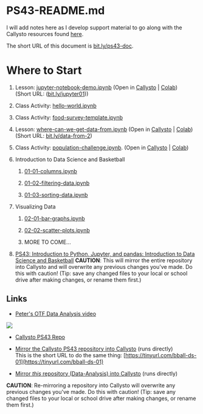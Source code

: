 # PS43-README.md

I will add notes here as I develop support material to go along with the Callysto resources found [here](https://github.com/callysto/basketball-and-data-science).

The short URL of this document is [bit.ly/ps43-doc](https://bit.ly/ps43-doc).

# Where to Start

1. Lesson: [jupyter-notebook-demo.ipynb](Demos/jupyter-notebook-demo.ipynb) (Open in [Callysto](https://hub.callysto.ca/jupyter/hub/user-redirect/git-pull?repo=https://github.com/pbeens/Data-Analysis&branch=main&subPath=Demos/jupyter-notebook-demo.ipynb&depth=1) | [Colab](https://githubtocolab.com/pbeens/Data-Analysis/blob/main/Demos/jupyter-notebook-demo.ipynb)) <br>
(Short URL: ([bit.ly/jupyter01](https://bit.ly/jupyter01)))

1. Class Activity: [hello-world.ipynb](Misc/hello-world.ipynb)

1. Class Activity: [food-survey-template.ipynb](Misc/food-survey-template.ipynb)

1. Lesson: [where-can-we-get-data-from.ipynb](Demos/where-can-we-get-data-from.ipynb) (Open in [Callysto](https://hub.callysto.ca/jupyter/hub/user-redirect/git-pull?repo=https://github.com/pbeens/Data-Analysis&branch=main&subPath=Demos/where-can-we-get-data-from.ipynb&depth=1) | [Colab](https://githubtocolab.com/pbeens/Data-Analysis/blob/main/Demos/where-can-we-get-data-from.ipynb))<br>(Short URL: [bit.ly/data-from-2](https://bit.ly/data-from-2))

1. Class Activity: [population-challenge.ipynb](Plotly/Challenges/population-challenge.ipynb). (Open in [Callysto](https://hub.callysto.ca/jupyter/hub/user-redirect/git-pull?repo=https://github.com/pbeens/Data-Analysis&branch=main&subPath=Plotly/Challenges/population-challenge.ipynb&depth=1) | [Colab](https://githubtocolab.com/pbeens/Data-Analysis/blob/main/Plotly/Challenges/population-challenge.ipynb)) 

1. Introduction to Data Science and Basketball

   1. [01-01-columns.ipynb](bads/01-Intro/01-01-columns.ipynb)

   1. [01-02-filtering-data.ipynb](bads/01-Intro/01-02-filtering-data.ipynb)

   1. [01-03-sorting-data.ipynb](bads/01-Intro/01-03-sorting-data.ipynb)

1. Visualizing Data

   1. [02-01-bar-graphs.ipynb](BADS/02-visualize/02-01-bar-graphs.ipynb)

   1. [02-02-scatter-plots.ipynb](BADS/02-visualize/02-02-scatter-plots.ipynb)

   1. MORE TO COME...

1. [PS43: Introduction to Python, Jupyter, and pandas: Introduction to Data Science and Basketball](https://hub.callysto.ca/jupyter/hub/user-redirect/git-pull?repo=https%3A%2F%2Fgithub.com%2Fcallysto%2Fbasketball-and-data-science&branch=main&subPath=content/01-introduction.ipynb&depth=1) **CAUTION**: This will mirror the entire  repository into Callysto and will overwrite any previous changes you've made. Do this with caution! (Tip: save any changed files to your local or school drive after making changes, or rename them first.)

## Links

- [Peter's OTF Data Analysis video](https://youtu.be/r8D1DU5hmUM)

[![](https://markdown-videos.vercel.app/youtube/r8D1DU5hmUM)](https://youtu.be/r8D1DU5hmUM)

- [Callysto PS43 Repo](https://github.com/callysto/basketball-and-data-science)
  
- [Mirror the Callysto PS43 repository into Callysto](https://hub.callysto.ca/jupyter/hub/user-redirect/git-pull?repo=https%3A%2F%2Fgithub.com%2Fcallysto%2Fbasketball-and-data-science&branch=main&subPath=content/01-introduction.ipynb&depth=1) (runs directly)
<br>This is the short URL to do the same thing: [https://tinyurl.com/bball-ds-01](https://tinyurl.com/bball-ds-01)

- [Mirror *this* repository (Data-Analysis) into Callysto](https://hub.callysto.ca/jupyter/hub/user-redirect/git-pull?repo=https://github.com/pbeens/Data-Analysis) (runs directly) 
  
**CAUTION**: Re-mirroring a repository into Callysto will overwrite any previous changes you've made. Do this with caution! (Tip: save any changed files to your local or school drive after making changes, or rename them first.)
